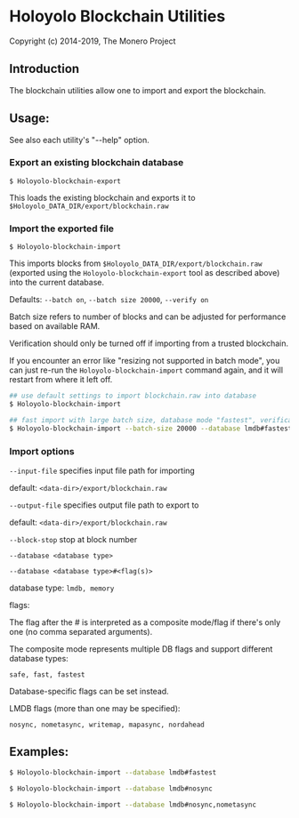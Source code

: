 # Holoyolo Blockchain Utilities

Copyright (c) 2014-2019, The Monero Project

## Introduction

The blockchain utilities allow one to import and export the blockchain.

## Usage:

See also each utility's "--help" option.

### Export an existing blockchain database

`$ Holoyolo-blockchain-export`

This loads the existing blockchain and exports it to `$Holoyolo_DATA_DIR/export/blockchain.raw`

### Import the exported file

`$ Holoyolo-blockchain-import`

This imports blocks from `$Holoyolo_DATA_DIR/export/blockchain.raw` (exported using the
`Holoyolo-blockchain-export` tool as described above) into the current database.

Defaults: `--batch on`, `--batch size 20000`, `--verify on`

Batch size refers to number of blocks and can be adjusted for performance based on available RAM.

Verification should only be turned off if importing from a trusted blockchain.

If you encounter an error like "resizing not supported in batch mode", you can just re-run
the `Holoyolo-blockchain-import` command again, and it will restart from where it left off.

```bash
## use default settings to import blockchain.raw into database
$ Holoyolo-blockchain-import

## fast import with large batch size, database mode "fastest", verification off
$ Holoyolo-blockchain-import --batch-size 20000 --database lmdb#fastest --verify off

```

### Import options

`--input-file`
specifies input file path for importing

default: `<data-dir>/export/blockchain.raw`

`--output-file`
specifies output file path to export to

default: `<data-dir>/export/blockchain.raw`

`--block-stop`
stop at block number

`--database <database type>`

`--database <database type>#<flag(s)>`

database type: `lmdb, memory`

flags:

The flag after the # is interpreted as a composite mode/flag if there's only
one (no comma separated arguments).

The composite mode represents multiple DB flags and support different database types:

`safe, fast, fastest`

Database-specific flags can be set instead.

LMDB flags (more than one may be specified):

`nosync, nometasync, writemap, mapasync, nordahead`

## Examples:

```bash
$ Holoyolo-blockchain-import --database lmdb#fastest

$ Holoyolo-blockchain-import --database lmdb#nosync

$ Holoyolo-blockchain-import --database lmdb#nosync,nometasync
```
